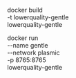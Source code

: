 docker build \
	-t lowerquality-gentle \
	lowerquality-gentle

docker run \
  --name gentle \
  --network plasmic \
  -p 8765:8765 \
  lowerquality-gentle
